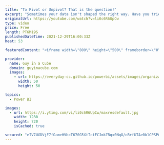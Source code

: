 ```yaml
---
title: "To Pivot or Unpivot? That is the question!"
excerpt: "Sometimes your data isn't shaped the right way. Have you tried the Pivot or Unpivot methods in Power Query? They can help get your data looking the right way for your Power BI reports!  Pivot columns https://docs.microsoft.com/en-us/power-query/pivot-columns  Unpivot columns https://docs.microsoft.com/en-us/power-query/unpivot-column"
originalUrl: https://youtube.com/watch?v=li0c6R6UpCw
type: video
price: Free
length: PT6M19S
publishedDateTime: 2021-12-29T16:00:33Z
heat: 53

featuredContent: "<iframe width=\"800\" height=\"500\" frameborder=\"0\" src=\"https://www.youtube.com/embed/li0c6R6UpCw\" allow=\"accelerometer; autoplay; encrypted-media; gyroscope; picture-in-picture\" allowfullscreen></iframe>"

provider:
  name: Guy in a Cube
  domain: guyinacube.com
  images:
    - url: https://everyday-cc.github.io/powerbi/assets/images/organizations/guyinacube.com-50x50.jpg
      width: 50
      height: 50

topics:
  - Power BI

images:
  - url: https://i.ytimg.com/vi/li0c6R6UpCw/maxresdefault.jpg
    width: 1280
    height: 720
    isCached: true

secured: "eIV7UGDVjF7fOameHVbcT670G5XtIctFCJmkZBqx0NqO/cB+fUTAe0b1CPSPGK45ZELb0x8Do0PlfcvXYMaiionooEIi0fpZXuCX48l1tkt5Lxz+VYtaENmlwQR3iNbWTO4Bo4G/N73kKZ1M7HpPbie3kFhnEljBHV4kC/0x9vXGAMyaKMVtSQ5dkZud5pH2ZrIuTAPe3+e6TyUz3j9FOlLYlUBtKPDaE93Lg8kbKc0ik+GRG1fZDs7XLq23od0MXfFrPHJhstJqKqUWPv3Y8fWt0+JK7qXF1MHE5FARWno0wy1sP5DklDyk4OlBxjslYc14597X/3LiSKk7FE5rm9y2lzIOKQC/P2wmGffS4j+0UO36rHnUodu7LaMrlfSkEMgASYijsIDRJEjY1uAmJEgyusnqf/SXvhgVyk3NrhE=;+xPL/J7mUXHK0I1wYfQbiQ=="
---
```


